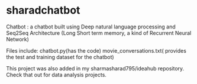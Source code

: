 # sharadchatbot

Chatbot : a chatbot built using Deep natural language processing and Seq2Seq Architecture (Long Short term memory, a kind of Recurrent Neural Network) 

Files include: chatbot.py(has the code) movie_conversations.txt( provides the test and training dataset for the chatbot) 

This project was also added in my sharmasharad795/ideahub repository. Check that out for data analysis projects.
